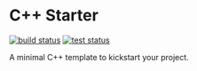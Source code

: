 # C++ Starter

[![build status](https://img.shields.io/github/actions/workflow/status/threeal/cpp-starter/build.yml?branch=main)](https://github.com/threeal/cpp-starter/actions/workflows/build.yml)
[![test status](https://img.shields.io/github/actions/workflow/status/threeal/cpp-starter/test.yml?label=test&branch=main)](https://github.com/threeal/cpp-starter/actions/workflows/test.yml)

A minimal C++ template to kickstart your project.
